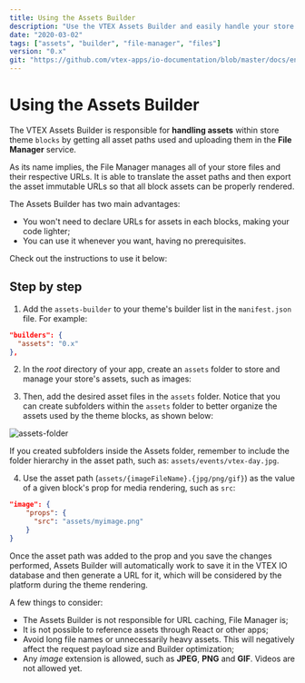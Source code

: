 ```yaml
---
title: Using the Assets Builder
description: "Use the VTEX Assets Builder and easily handle your store block's asset files."
date: "2020-03-02"
tags: ["assets", "builder", "file-manager", "files"]
version: "0.x"
git: "https://github.com/vtex-apps/io-documentation/blob/master/docs/en/Recipes/development/using-the-assets-builder.md"
---
```


# Using the Assets Builder

The VTEX Assets Builder is responsible for  **handling assets**  within store theme  `blocks`  by getting all asset paths used and uploading them in the  **File Manager**  service.

As its name implies, the File Manager manages all of your store files and their respective URLs. It is able to translate the asset paths and then export the asset immutable URLs so that all block assets can be properly rendered.

The Assets Builder has two main advantages:

-   You won't need to declare URLs for assets in each blocks, making your code lighter;
-   You can use it whenever you want, having no prerequisites.

Check out the instructions to use it below:


## Step by step 

1.  Add the  `assets-builder`  to your theme's builder list in the  `manifest.json`  file. For example:

```JSON
"builders": {
  "assets": "0.x"
},
```

2.  In the _root_  directory of your app, create an  `assets`  folder to store and manage your store's assets, such as images:


3. Then, add the desired asset files in the  `assets` folder. Notice that you can create subfolders within the  `assets`  folder to better organize the assets used by the theme blocks, as shown below:

![assets-folder](https://user-images.githubusercontent.com/60782333/83685560-3e40eb80-a5bf-11ea-9ea1-d443bce21b11.png)

<div class="alert alert-warning">
If you created subfolders inside the Assets folder, remember to include the folder hierarchy in the asset path, such as:  <code>assets/events/vtex-day.jpg</code>.
</div>



4. Use the asset path (`assets/{imageFileName}.{jpg/png/gif}`) as the value of a given block's prop for media rendering, such as `src`:

```JSON
"image": {  
    "props": {  
      "src": "assets/myimage.png"  
    }  
}
```

Once the asset path was added to the prop and you save the changes performed, Assets Builder will automatically work to save it in the VTEX IO database and then generate a URL for it, which will be considered by the platform during the theme rendering.
<div class="alert alert-warning">

 

A few things to consider: 

- The Assets Builder is not responsible for URL caching, File Manager is; 
- It is not possible to reference assets through React or other apps; 
- Avoid long file names or unnecessarily heavy assets. This will negatively affect the request payload size and Builder optimization;
- Any *image* extension is allowed, such as **JPEG**, **PNG** and **GIF**. Videos are not allowed yet.
